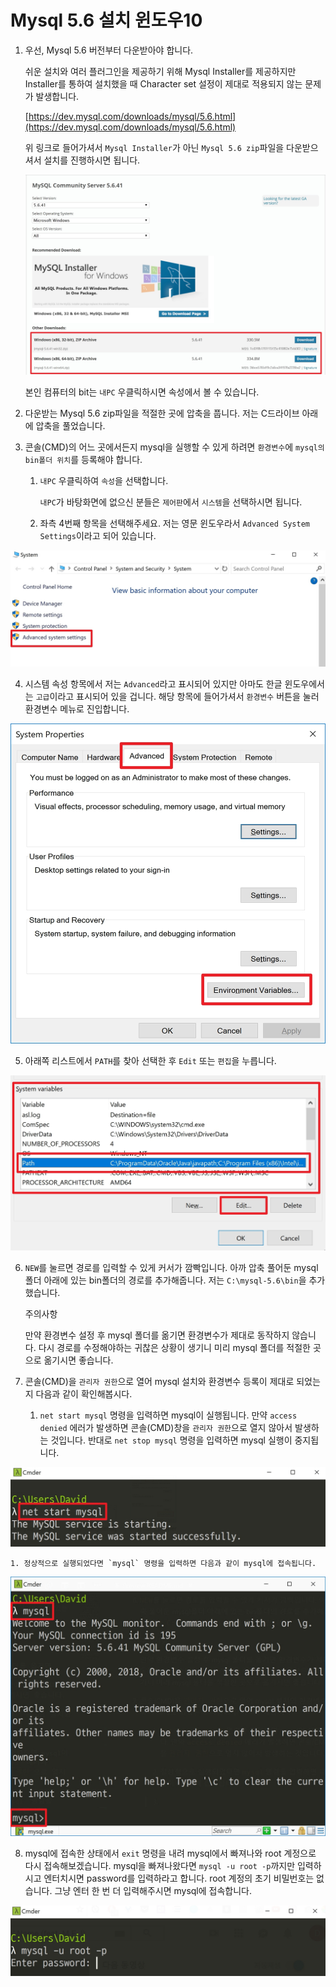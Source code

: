 # Mysql 5.6 설치 윈도우10

1. 우선, Mysql 5.6 버전부터 다운받아야 합니다.

    쉬운 설치와 여러 플러그인을 제공하기 위해 Mysql Installer를 제공하지만 Installer를 통하여 설치했을 때 Character set 설정이 제대로 적용되지 않는 문제가 발생합니다.

    [https://dev.mysql.com/downloads/mysql/5.6.html](https://dev.mysql.com/downloads/mysql/5.6.html)

    위 링크로 들어가셔서 `Mysql Installer`가 아닌 `Mysql 5.6 zip`파일을 다운받으셔서 설치를 진행하시면 됩니다.

    ![mysql_zip](images/mysql_zip.jpg)

    본인 컴퓨터의 bit는 `내PC` 우클릭하시면 속성에서 볼 수 있습니다.

2. 다운받는 Mysql 5.6 zip파일을 적절한 곳에 압축을 풉니다. 저는 C드라이브 아래에 압축을 풀었습니다.

3. 콘솔(CMD)의 어느 곳에서든지 mysql을 실행할 수 있게 하려면 `환경변수`에 `mysql의 bin폴더 위치`를 등록해야 합니다.
    1. `내PC` 우클릭하여 `속성`을 선택합니다.

        `내PC`가 바탕화면에 없으신 분들은 `제어판`에서 `시스템`을 선택하시면 됩니다.

    2. 좌측 4번째 항목을 선택해주세요. 저는 영문 윈도우라서 `Advanced System Settings`이라고 되어 있습니다.

![system_menu](images/system_menu.jpg)

4. 시스템 속성 항목에서 저는 `Advanced`라고 표시되어 있지만 아마도 한글 윈도우에서는 `고급`이라고 표시되어 있을 겁니다. 해당 항목에 들어가셔서 `환경변수` 버튼을 눌러 환경변수 메뉴로 진입합니다.

![system_properties](images/system_properties.jpg)

5. 아래쪽 리스트에서 `PATH`를 찾아 선택한 후 `Edit` 또는 `편집`을 누릅니다.

![environment_variables](images/environment_variables.jpg)

6. `NEW`를 눌르면 경로를 입력할 수 있게 커서가 깜빡입니다. 아까 압축 풀어둔 mysql폴더 아래에 있는 bin폴더의 경로를 추가해줍니다. 저는 `C:\mysql-5.6\bin`을 추가했습니다.

    주의사항

    만약 환경변수 설정 후 mysql 폴더를 옮기면 환경변수가 제대로 동작하지 않습니다. 다시 경로를 수정해야하는 귀찮은 상황이 생기니 미리 mysql 폴더를 적절한 곳으로 옮기시면 좋습니다.

7. 콘솔(CMD)을 `관리자 권한`으로 열어 mysql 설치와 환경변수 등록이 제대로 되었는지 다음과 같이 확인해봅시다.

    1. `net start mysql` 명령을 입력하면 mysql이 실행됩니다. 만약 `access denied` 에러가 발생하면 콘솔(CMD)창을 `관리자 권한`으로 열지 않아서 발생하는 것입니다. 반대로 `net stop mysql` 명령을 입력하면 mysql 실행이 중지됩니다.

![mysql_start](images/mysql_start.jpg)

    1. 정상적으로 실행되었다면 `mysql` 명령을 입력하면 다음과 같이 mysql에 접속됩니다.

![mysql](images/mysql.jpg)

8. mysql에 접속한 상태에서 `exit` 명령을 내려 mysql에서 빠져나와 root 계정으로 다시 접속해보겠습니다. mysql을 빠져나왔다면 `mysql -u root -p`까지만 입력하시고 엔터치시면 password를 입력하라고 합니다. root 계정의 초기 비밀번호는 없습니다. 그냥 엔터 한 번 더 입력해주시면 mysql에 접속합니다.

![mysql_root](images/mysql_root.jpg)

